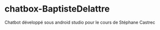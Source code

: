 # chatbox-BaptisteDelattre

Chatbot développé sous android studio pour le cours de Stéphane Castrec
